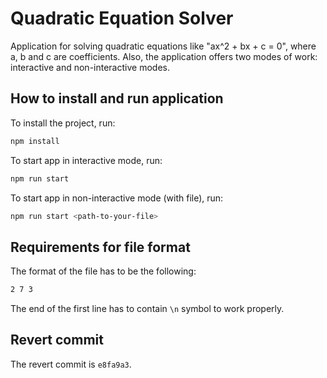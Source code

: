 # Quadratic Equation Solver

Application for solving quadratic equations like "ax^2 + bx + c = 0", where a, b and c are coefficients.
Also, the application offers two modes of work: interactive and non-interactive modes.

## How to install and run application

To install the project, run:

```bash
npm install
```

To start app in interactive mode, run:

```bash
npm run start
```

To start app in non-interactive mode (with file), run:

```bash
npm run start <path-to-your-file>
```

## Requirements for file format

The format of the file has to be the following:

```bash
2 7 3

```

The end of the first line has to contain `\n` symbol to work properly.

## Revert commit

The revert commit is `e8fa9a3`.
